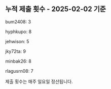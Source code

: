 ## 누적 제출 횟수 - 2025-02-02 기준

bum2408: 3

hyphkupo: 8

jehwison: 5

jky72ta: 9

minbak26: 8

rlagusrn08: 7

제출 횟수는 매주 일요일 정산됩니다.
